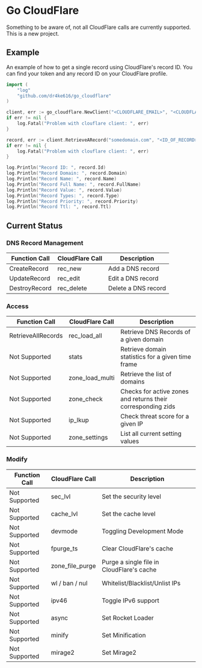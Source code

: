 # Go CloudFlare

Something to be aware of, not all CloudFlare calls are currently supported. This is a new project.

## Example

An example of how to get a single record using CloudFlare's record ID. You can find your token and any record ID on your CloudFlare profile.

```go
import (
    "log"
    "github.com/dr4ke616/go_cloudflare"
)

client, err := go_cloudflare.NewClient("<CLOUDFLARE_EMAIL>", "<CLOUDFLARE_TOKEN>")
if err != nil {
    log.Fatal("Problem with clouflare client: ", err)
}

record, err := client.RetrieveARecord("somedomain.com", "<ID_OF_RECORD>")
if err != nil {
    log.Fatal("Problem with clouflare client: ", err)
}

log.Println("Record ID: ", record.Id)
log.Println("Record Domain: ", record.Domain)
log.Println("Record Name: ", record.Name)
log.Println("Record Full Name: ", record.FullName)
log.Println("Record Value: ", record.Value)
log.Println("Record Types: ", record.Type)
log.Println("Record Priority: ", record.Priority)
log.Println("Record Ttl: ", record.Ttl)
```

## Current Status

### DNS Record Management

| Function Call      | CloudFlare Call   | Description                                                   |
| ------------------ | ----------------- | --------------------------------------------------------------|
| CreateRecord       | rec_new           | Add a DNS record                                              |
| UpdateRecord       | rec_edit          | Edit a DNS record                                             |
| DestroyRecord      | rec_delete        | Delete a DNS record                                           |

### Access

| Function Call      | CloudFlare Call   | Description                                                   |
| ------------------ | ----------------- | --------------------------------------------------------------|
| RetrieveAllRecords | rec_load_all      | Retrieve DNS Records of a given domain                        |
| Not Supported      | stats             | Retrieve domain statistics for a given time frame             |
| Not Supported      | zone_load_multi   | Retrieve the list of domains                                  |
| Not Supported      | zone_check        | Checks for active zones and returns their corresponding zids  |
| Not Supported      | ip_lkup           | Check threat score for a given IP                             |
| Not Supported      | zone_settings     | List all current setting values                               |

### Modify

| Function Call      | CloudFlare Call   | Description                                                   |
| ------------------ | ----------------- | --------------------------------------------------------------|
| Not Supported      | sec_lvl           | Set the security level                                        |
| Not Supported      | cache_lvl         | Set the cache level                                           |
| Not Supported      | devmode           | Toggling Development Mode                                     |
| Not Supported      | fpurge_ts         | Clear CloudFlare's cache                                      |
| Not Supported      | zone_file_purge   | Purge a single file in CloudFlare's cache                     |
| Not Supported      | wl / ban / nul    | Whitelist/Blacklist/Unlist IPs                                |
| Not Supported      | ipv46             | Toggle IPv6 support                                           |
| Not Supported      | async             | Set Rocket Loader                                             |
| Not Supported      | minify            | Set Minification                                              |
| Not Supported      | mirage2           | Set Mirage2                                                   |
